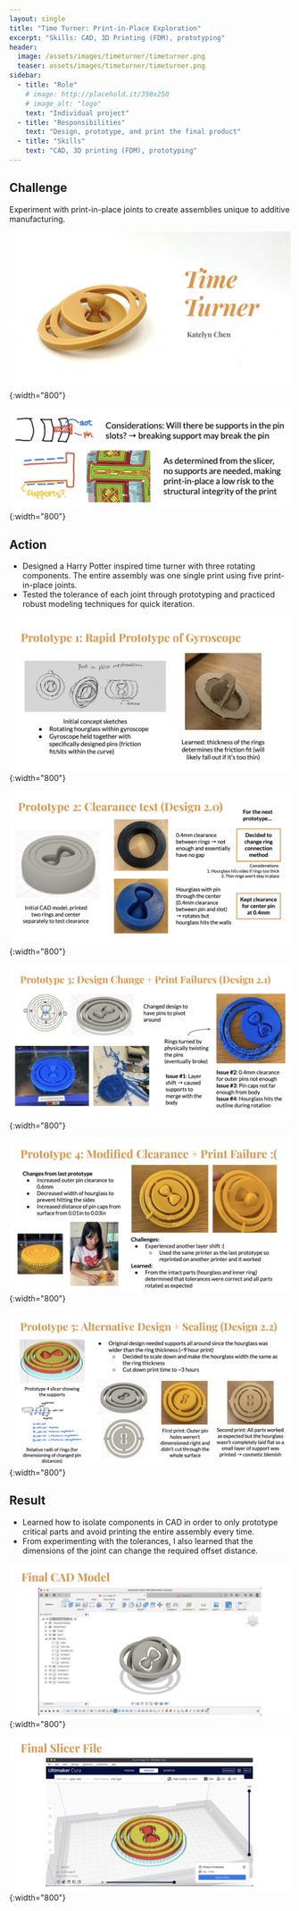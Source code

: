 ```yaml
---
layout: single
title: "Time Turner: Print-in-Place Exploration"
excerpt: "Skills: CAD, 3D Printing (FDM), prototyping"
header:
  image: /assets/images/timeturner/timeturner.png
  teaser: assets/images/timeturner/timeturner.png
sidebar:
  - title: "Role"
    # image: http://placehold.it/350x250
    # image_alt: "logo"
    text: "Individual project"
  - title: "Responsibilities"
    text: "Design, prototype, and print the final product"
  - title: "Skills"
    text: "CAD, 3D printing (FDM), prototyping"
---
```

## Challenge
Experiment with print-in-place joints to create assemblies unique to additive manufacturing.

![Time Turner](/assets/images/timeturner/timeturner.png){:width="800"}

![Design Considerations](/assets/images/timeturner/design.png){:width="800"}

## Action
* Designed a Harry Potter inspired time turner with three rotating components. The entire assembly was one single print using five print-in-place joints. 
* Tested the tolerance of each joint through prototyping and practiced robust modeling techniques for quick iteration.

![Prototype 1](/assets/images/timeturner/proto1.png){:width="800"}

![Prototype 2](/assets/images/timeturner/proto2.png){:width="800"}

![Prototype 3](/assets/images/timeturner/proto3.png){:width="800"}

![Prototype 4](/assets/images/timeturner/proto4.png){:width="800"}

![Prototype 5](/assets/images/timeturner/proto5.png){:width="800"}

## Result
* Learned how to isolate components in CAD in order to only prototype critical parts and avoid printing the entire assembly every time. 
* From experimenting with the tolerances, I also learned that the dimensions of the joint can change the required offset distance. 

![CAD](/assets/images/timeturner/cad.png){:width="800"}

![Slicer](/assets/images/timeturner/slicer.png){:width="800"}